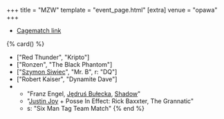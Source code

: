 +++
title = "MZW"
template = "event_page.html"
[extra]
venue = "opawa"
+++

* [Cagematch link](https://www.cagematch.net/?id=1&nr=153089)

{% card() %}
- ["Red Thunder", "Kripto"]
- ["Ronzen", "The Black Phantom"]
- ["[Szymon Siwiec](@/w/szymon-siwiec.md)", "Mr. B", r: "DQ"]
- ["Robert Kaiser", "Dynamite Dave"]
- - "Franz Engel, [Jędruś Bułecka](@/w/jedrus-bulecka.md), [Shadow](@/w/shadow.md)"
  - "[Justin Joy](@/w/justin-joy.md) + Posse In Effect: Rick Baxxter, The Grannatic"
  - s: "Six Man Tag Team Match"
{% end %}
